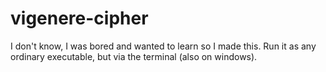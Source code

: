 # vigenere-cipher
I don't know, I was bored and wanted to learn so I made this. Run it as any ordinary executable, but via the terminal (also on windows).
